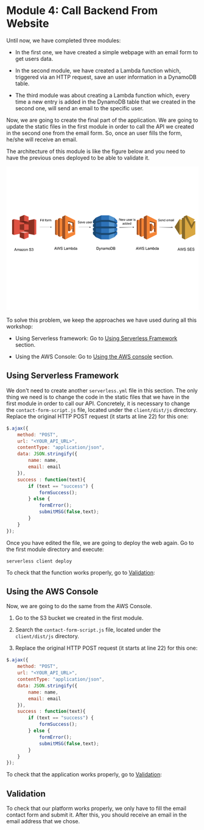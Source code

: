 # Module 4: Call Backend From Website

Until now, we have completed three modules:

* In the first one, we have created a simple webpage with an email form to get users data.

* In the second module, we have created a Lambda function which, triggered via an HTTP request, save an user information in a DynamoDB table.

* The third module was about creating a Lambda function which, every time a new entry is added in the DynamoDB table that we created in the second one, will send an email to the specific user.

Now, we are going to create the final part of the application. We are going to update the static files in the first module in order to call the API we created in the second one from the email form. So, once an user fills the form, he/she will receive an email.

The architecture of this module is like the figure below and you need to have the previous ones deployed to be able to validate it.

![Architecture](./images/backend_from_website.png)

To solve this problem, we keep the approaches we have used during all this workshop:

* Using Serverless framework: Go to [Using Serverless Framework](#using-serverless-framework) section.

* Using the AWS Console: Go to [Using the AWS console](#using-the-aws-console) section.

## Using Serverless Framework

We don't need to create another `serverless.yml` file in this section. The only thing we need is to change the code in the static files that we have in the first module in order to call our API. Concretely, it is necessary to change the `contact-form-script.js` file, located under the `client/dist/js` directory. Replace the original HTTP POST request (it starts at line 22) for this one:

```js
$.ajax({
    method: "POST",
    url: "<YOUR_API_URL>",
    contentType: "application/json",
    data: JSON.stringify({
        name: name,
        email: email
    }),
    success : function(text){
        if (text == "success") {
            formSuccess();
        } else {
            formError();
            submitMSG(false,text);
        }
    }
});
```

Once you have edited the file, we are going to deploy the web again. Go to the first module directory and execute:

```
serverless client deploy
```

To check that the function works properly, go to [Validation](#validation):

## Using the AWS Console

Now, we are going to do the same from the AWS Console.

1. Go to the S3 bucket we created in the first module.

2. Search the `contact-form-script.js` file, located under the `client/dist/js` directory.

3. Replace the original HTTP POST request (it starts at line 22) for this one:

```js
$.ajax({
    method: "POST",
    url: "<YOUR_API_URL>",
    contentType: "application/json",
    data: JSON.stringify({
        name: name,
        email: email
    }),
    success : function(text){
        if (text == "success") {
            formSuccess();
        } else {
            formError();
            submitMSG(false,text);
        }
    }
});
```

To check that the application works properly, go to [Validation](#validation):

## Validation

To check that our platform works properly, we only have to fill the email contact form and submit it. After this, you should receive an email in the email address that we chose.
